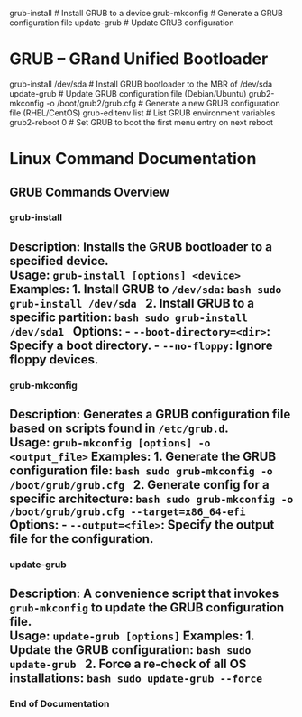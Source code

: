 grub-install # Install GRUB to a device
grub-mkconfig # Generate a GRUB configuration file
update-grub # Update GRUB configuration

# GRUB – GRand Unified Bootloader
grub-install /dev/sda                   # Install GRUB bootloader to the MBR of /dev/sda
update-grub                             # Update GRUB configuration file (Debian/Ubuntu)
grub2-mkconfig -o /boot/grub2/grub.cfg  # Generate a new GRUB configuration file (RHEL/CentOS)
grub-editenv list                       # List GRUB environment variables
grub2-reboot 0                          # Set GRUB to boot the first menu entry on next reboot


# Linux Command Documentation
## GRUB Commands Overview
### grub-install
**Description:** Installs the GRUB bootloader to a specified device.  
**Usage:** `grub-install [options] <device>`
**Examples:** 1. Install GRUB to `/dev/sda`: ```bash sudo grub-install /dev/sda ``` 2. Install GRUB to a specific partition: ```bash sudo grub-install /dev/sda1 ```
**Options:** - `--boot-directory=<dir>`: Specify a boot directory. - `--no-floppy`: Ignore floppy devices.
---
### grub-mkconfig
**Description:** Generates a GRUB configuration file based on scripts found in `/etc/grub.d`.  
**Usage:** `grub-mkconfig [options] -o <output_file>`
**Examples:** 1. Generate the GRUB configuration file: ```bash sudo grub-mkconfig -o /boot/grub/grub.cfg ``` 2. Generate config for a specific architecture: ```bash sudo grub-mkconfig -o /boot/grub/grub.cfg --target=x86_64-efi ```
**Options:** - `--output=<file>`: Specify the output file for the configuration.
---
### update-grub
**Description:** A convenience script that invokes `grub-mkconfig` to update the GRUB configuration file.  
**Usage:** `update-grub [options]`
**Examples:** 1. Update the GRUB configuration: ```bash sudo update-grub ``` 2. Force a re-check of all OS installations: ```bash sudo update-grub --force ```
---
### End of Documentation
